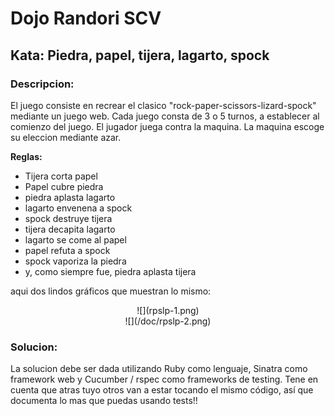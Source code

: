 # Dojo Randori SCV

## Kata: Piedra, papel, tijera, lagarto, spock

### Descripcion:

El juego consiste en recrear el clasico "rock-paper-scissors-lizard-spock" mediante un juego web.
Cada juego consta de 3 o 5 turnos, a establecer al comienzo del juego.
El jugador juega contra la maquina.
La maquina escoge su eleccion mediante azar.


**Reglas:**

* Tijera corta papel
* Papel cubre piedra
* piedra aplasta lagarto
* lagarto envenena a spock
* spock destruye tijera
* tijera decapita lagarto
* lagarto se come al papel
* papel refuta a spock
* spock vaporiza la piedra
* y, como siempre fue, piedra aplasta tijera

aqui dos lindos gr&aacute;ficos que muestran lo mismo:

<div style="text-align: center;">
![](rpslp-1.png)
</div>

<div style="text-align: center;">
![](/doc/rpslp-2.png)
</div>

### Solucion:

La solucion debe ser dada utilizando Ruby como lenguaje, Sinatra como framework web y Cucumber / rspec como frameworks de testing.
Tene en cuenta que atras tuyo otros van a estar tocando el mismo c&oacute;digo, as&iacute; que documenta lo mas que puedas usando tests!!
